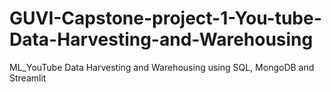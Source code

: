 # GUVI-Capstone-project-1-You-tube-Data-Harvesting-and-Warehousing
ML_YouTube Data Harvesting and Warehousing using SQL, MongoDB and Streamlit
